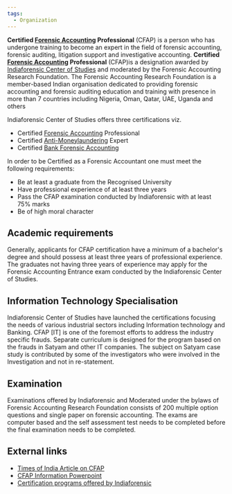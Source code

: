 ```yaml
---
tags:
  - Organization
---
```

**Certified [Forensic
Accounting](https://www.indiaforensic.com/definition.htm) Professional**
(CFAP) is a person who has undergone training to become an expert in the
field of forensic accounting, forensic auditing, litigation support and
investigative accounting. **Certified [Forensic
Accounting](https://www.indiaforensic.com/definition.htm) Professional**
(CFAP)is a designation awarded by [Indiaforensic Center of
Studies](https://indiaforensic.com/) and moderated by the Forensic
Accounting Research Foundation. The Forensic Accounting Research
Foundation is a member-based Indian organisation dedicated to providing
forensic accounting and forensic auditing education and training with
presence in more than 7 countries including Nigeria, Oman, Qatar, UAE,
Uganda and others

Indiaforensic Center of Studies offers three certifications viz.

- Certified [Forensic
  Accounting](https://www.indiaforensic.com/education//CFAP) Professional
- Certified
  [Anti-Moneylaundering](https://www.indiaforensic.com/education//mfa/overview.htm)
  Expert
- Certified [Bank Forensic
  Accounting](https://www.indiaforensic.com/education//bfa/overview.htm)

In order to be Certified as a Forensic Accountant one must meet the
following requirements:

- Be at least a graduate from the Recognised University
- Have professional experience of at least three years
- Pass the CFAP examination conducted by Indiaforensic with at least 75%
  marks
- Be of high moral character

## Academic requirements

Generally, applicants for CFAP certification have a minimum of a
bachelor's degree and should possess at least three years of
professional experience. The graduates not having three years of
experience may apply for the Forensic Accounting Entrance exam conducted
by the Indiaforensic Center of Studies.

## Information Technology Specialisation

Indiaforensic Center of Studies have launched the certifications
focusing the needs of various industrial sectors including Information
technology and Banking. CFAP \[IT\] is one of the foremost efforts to
address the industry specific frauds. Separate curriculum is designed
for the program based on the frauds in Satyam and other IT companies.
The subject on Satyam case study is contributed by some of the
investigators who were involved in the Investigation and not in
re-statement.

## Examination

Examinations offered by Indiaforensic and Moderated under the bylaws of
Forensic Accounting Research Foundation consists of 200 multiple option
questions and single paper on forensic accounting. The exams are
computer based and the self assessment test needs to be completed before
the final examination needs to be completed.

## External links

- [Times of India Article on CFAP](https://epaper.timesgroup.com/Repository/ml.asp?Ref=VE9JQkcvMjAwOS8wNS8wNCNBcjAzMjAx)
- [CFAP Information Powerpoint](https://www.slideshare.net/indiaforensic/certified-forensic-accounting-professional)
- [Certification programs offered by Indiaforensic](https://www.indiaforensic.com/education/)
